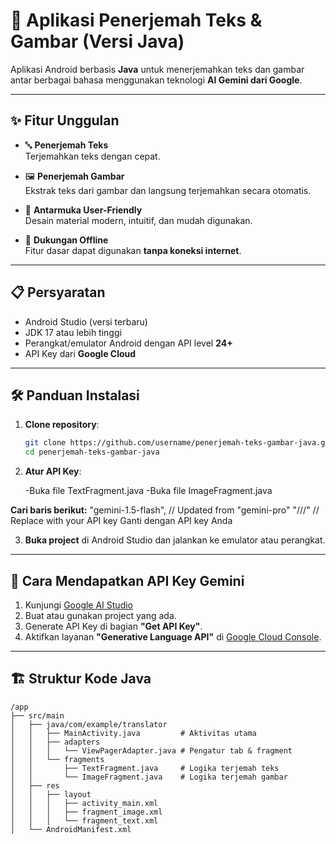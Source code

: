 # 📲 Aplikasi Penerjemah Teks & Gambar (Versi Java)

Aplikasi Android berbasis **Java** untuk menerjemahkan teks dan gambar antar berbagai bahasa menggunakan teknologi **AI Gemini dari Google**.

---

## ✨ Fitur Unggulan

- 🔤 **Penerjemah Teks**  
  Terjemahkan teks dengan cepat.

- 🖼️ **Penerjemah Gambar**  
  Ekstrak teks dari gambar dan langsung terjemahkan secara otomatis.

- 🧭 **Antarmuka User-Friendly**  
  Desain material modern, intuitif, dan mudah digunakan.

- 📡 **Dukungan Offline**  
  Fitur dasar dapat digunakan **tanpa koneksi internet**.

---

## 📋 Persyaratan

- Android Studio (versi terbaru)
- JDK 17 atau lebih tinggi
- Perangkat/emulator Android dengan API level **24+**
- API Key dari **Google Cloud**

---

## 🛠️ Panduan Instalasi

1. **Clone repository**:

    ```bash
    git clone https://github.com/username/penerjemah-teks-gambar-java.git
    cd penerjemah-teks-gambar-java
    ```

2. **Atur API Key**:

    -Buka file TextFragment.java
   -Buka file ImageFragment.java

**Cari baris berikut:**
"gemini-1.5-flash", // Updated from "gemini-pro"
"///" // Replace with your API key
Ganti dengan API key Anda

3. **Buka project** di Android Studio dan jalankan ke emulator atau perangkat.

---

## 🔑 Cara Mendapatkan API Key Gemini

1. Kunjungi [Google AI Studio](https://makersuite.google.com/)
2. Buat atau gunakan project yang ada.
3. Generate API Key di bagian **"Get API Key"**.
4. Aktifkan layanan **"Generative Language API"** di [Google Cloud Console](https://console.cloud.google.com/).

---

## 🏗️ Struktur Kode Java

```text
/app
├── src/main
│   ├── java/com/example/translator
│   │   ├── MainActivity.java         # Aktivitas utama
│   │   ├── adapters
│   │   │   └── ViewPagerAdapter.java # Pengatur tab & fragment
│   │   └── fragments
│   │       ├── TextFragment.java     # Logika terjemah teks
│   │       └── ImageFragment.java    # Logika terjemah gambar
│   ├── res
│   │   ├── layout
│   │   │   ├── activity_main.xml
│   │   │   ├── fragment_image.xml
│   │   │   └── fragment_text.xml
│   └── AndroidManifest.xml
